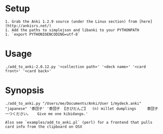 # Setup
    1. Grab the Anki 1.2.9 source (under the Linux section) from [here](http://ankisrs.net/)
    1. Add the paths to simplejson and libanki to your PYTHONPATH
    1. `export PYTHONIOENCODING=utf-8`

# Usage
    ./add_to_anki-2.0.12.py '<collection path>' '<deck name>' '<card front>' '<card back>'

# Synopsis
    ./add_to_anki.py "/Users/me/Documents/Anki/User 1/mydeck.anki" "japanese" '黍団子' '黍団子 【きびだんご】  (n) millet dumplings     黍団子一つください。   Give me one kibidango.'

    Also see `examples/add_to_anki.pl` (perl) for a frontend that pulls card info from the clipboard on OSX
